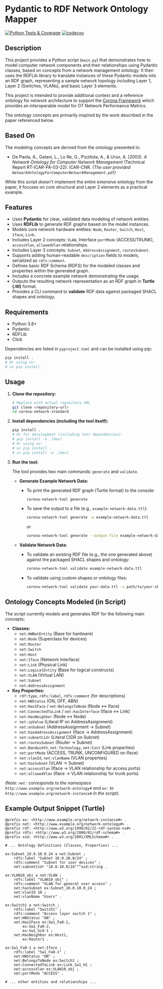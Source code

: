 # Pydantic to RDF Network Ontology Mapper

[![Python Tests & Coverage](https://github.com/ACE-IoT-Solutions/corona-network-standard/actions/workflows/python-test.yml/badge.svg)](https://github.com/ACE-IoT-Solutions/corona-network-standard/actions/workflows/python-test.yml)
[![codecov](https://codecov.io/gh/ACE-IoT-Solutions/corona-network-standard/graph/badge.svg)](https://codecov.io/gh/ACE-IoT-Solutions/corona-network-standard) 
<!-- TODO: Replace YOUR_CODECOV_TOKEN_HERE in the badge URL if your repo is private and requires tokens for badges -->

## Description

This project provides a Python script (`main.py`) that demonstrates how to model computer network components and their relationships using Pydantic classes, based on concepts from a network management ontology. It then uses the RDFLib library to translate instances of these Pydantic models into an RDF graph, representing a sample network topology including Layer 1, Layer 2 (Switches, VLANs), and basic Layer 3 elements.

This project is intended to provide additional context and a reference ontology for network architecture to support the [Corona Framework](https://github.com/ACE-IoT-Solutions/corona-framework) which provides an interoperable model for OT Network Performance Metrics.

The ontology concepts are primarily inspired by the work described in the paper referenced below.

## Based On

The modeling concepts are derived from the ontology presented in:

* De Paola, A., Gatani, L., Lo Re, G., Pizzitola, A., & Urso, A. (2003). *A Network Ontology for Computer Network Management* (Technical Report RT-ICAR-PA-03-22). ICAR-CNR.
    *(The user provided `NetworkOntologyForComputerNetworkManagement.pdf`)*

While this script doesn't implement the entire extensive ontology from the paper, it focuses on core structural and Layer 2 elements as a practical example.

## Features

* Uses **Pydantic** for clear, validated data modeling of network entities.
* Uses **RDFLib** to generate RDF graphs based on the model instances.
* Models core network hardware entities: `Node`, `Router`, `Switch`, `Host`, `Iface`, `Link`.
* Includes Layer 2 concepts: `VLAN`, Interface `portMode` (ACCESS/TRUNK), `accessVlan`, `allowedVlan` relationships.
* Includes Layer 3 concepts: `Subnet`, `AddressAssignment`, `routesSubnet`.
* Supports adding human-readable `description` fields to models, serialized as `rdfs:comment`.
* Defines basic RDF Schema (RDFS) for the modeled classes and properties within the generated graph.
* Includes a concrete example network demonstrating the usage.
* Outputs the resulting network representation as an RDF graph in **Turtle (.ttl)** format.
* Provides a CLI command to **validate** RDF data against packaged SHACL shapes and ontology.

## Requirements

* Python 3.8+
* Pydantic
* RDFLib
* Click

Dependencies are listed in `pyproject.toml` and can be installed using pip:
```bash
pip install .
# Or using uv:
# uv pip install .
```

## Usage

1.  **Clone the repository:**
    ```bash
    # Replace with actual repository URL
    git clone <repository-url>
    cd corona-network-standard
    ```
2.  **Install dependencies (including the tool itself):**
    ```bash
    pip install .
    # Or for development (including test dependencies):
    # pip install -e .[dev]
    # Or using uv:
    # uv pip install .
    # uv pip install -e .[dev]
    ```
3.  **Run the tool:**

    The tool provides two main commands: `generate` and `validate`.

    *   **Generate Example Network Data:**
        *   To print the generated RDF graph (Turtle format) to the console:
            ```bash
            corona-network-tool generate
            ```
        *   To save the output to a file (e.g., `example-network-data.ttl`):
            ```bash
            corona-network-tool generate -o example-network-data.ttl
            ```
            or
            ```bash
            corona-network-tool generate --output-file example-network-data.ttl
            ```

    *   **Validate Network Data:**
        *   To validate an existing RDF file (e.g., the one generated above) against the packaged SHACL shapes and ontology:
            ```bash
            corona-network-tool validate example-network-data.ttl
            ```
        *   To validate using custom shapes or ontology files:
            ```bash
            corona-network-tool validate your-data.ttl -s path/to/your-shapes.ttl -t path/to/your-ontology.ttl
            ```

## Ontology Concepts Modeled (in Script)

The script currently models and generates RDF for the following main concepts:

* **Classes:**
    * `net:HWNetEntity` (Base for hardware)
    * `net:Node` (Superclass for devices)
    * `net:Router`
    * `net:Switch`
    * `net:Host`
    * `net:Iface` (Network Interface)
    * `net:Link` (Physical Link)
    * `net:LogicalEntity` (Base for logical constructs)
    * `net:VLAN` (Virtual LAN)
    * `net:Subnet`
    * `net:AddressAssignment`
* **Key Properties:**
    * `rdf:type`, `rdfs:label`, `rdfs:comment` (for descriptions)
    * `net:HWStatus` (ON, OFF, ABN)
    * `net:HasIFace` / `net:BelongsToNode` (Node <-> Iface)
    * `net:ConnectedToLink` / `net:hasInterface` (Iface <-> Link)
    * `net:HasNeighbor` (Node <-> Node)
    * `net:ipValue` (Literal IP on AddressAssignment)
    * `net:onSubnet` (AddressAssignment -> Subnet)
    * `net:hasAddressAssignment` (Iface -> AddressAssignment)
    * `net:subnetCidr` (Literal CIDR on Subnet)
    * `net:routesSubnet` (Router -> Subnet)
    * `net:Bandwidth`, `net:Technology`, `net:Cost` (Link properties)
    * `net:portMode` (ACCESS, TRUNK, UNCONFIGURED on Iface)
    * `net:vlanId`, `net:vlanName` (VLAN properties)
    * `net:hasSubnet` (VLAN -> Subnet)
    * `net:accessVlan` (Iface -> VLAN relationship for access ports)
    * `net:allowedVlan` (Iface -> VLAN relationship for trunk ports)

*(Note: `net:` corresponds to the namespace `http://www.example.org/network-ontology#` and `ex:` to `http://www.example.org/network-instance#` in the script).*

## Example Output Snippet (Turtle)

```turtle
@prefix ex: <http://www.example.org/network-instance#> .
@prefix net: <http://www.example.org/network-ontology#> .
@prefix rdf: <http://www.w3.org/1999/02/22-rdf-syntax-ns#> .
@prefix rdfs: <http://www.w3.org/2000/01/rdf-schema#> .
@prefix xsd: <http://www.w3.org/2001/XMLSchema#> .

# ... Ontology Definitions (Classes, Properties) ...

ex:Subnet_10.0.10.0_24 a net:Subnet ;
    rdfs:label "Subnet 10.0.10.0/24" ;
    rdfs:comment "Subnet for user devices" ;
    net:subnetCidr "10.0.10.0/24"^^xsd:string .

ex:VLAN10_obj a net:VLAN ;
    rdfs:label "VLAN10_obj" ;
    rdfs:comment "VLAN for general user access" ;
    net:hasSubnet ex:Subnet_10.0.10.0_24 ;
    net:vlanId 10 ;
    net:vlanName "Users" .

ex:Switch1 a net:Switch ;
    rdfs:label "Switch1" ;
    rdfs:comment "Access layer switch 1" ;
    net:HWStatus "ON" ;
    net:HasIFace ex:Sw1_Fa0-1,
        ex:Sw1_Fa0-2,
        ex:Sw1_Gi0-1 ;
    net:HasNeighbor ex:Host1,
        ex:Router1 .

ex:Sw1_Fa0-1 a net:Iface ;
    rdfs:label "Sw1_Fa0-1" ;
    net:HWStatus "ON" ;
    net:BelongsToNode ex:Switch1 ;
    net:ConnectedToLink ex:Link_Sw1_H1 ;
    net:accessVlan ex:VLAN10_obj ;
    net:portMode "ACCESS" .

# ... other entities and relationships ...